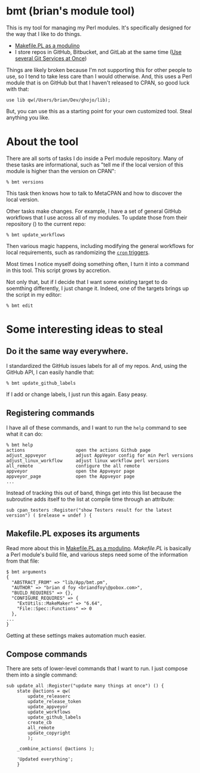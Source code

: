 # bmt (brian's module tool)

This is my tool for managing my Perl modules. It's specifically
designed for the way that I like to do things.

* [Makefile.PL as a modulino](https://www.masteringperl.org/2015/01/makefile-pl-as-a-modulino/)
* I store repos in GitHub, Bitbucket, and GitLab at the same time ([Use several Git Services at Once](https://briandfoy.github.io/use-several-git-services-at-once/))

Things are likely broken because I'm not supporting this for other
people to use, so I tend to take less care than I would otherwise. And,
this uses a Perl module that is on GitHub but that I haven't released
to CPAN, so good luck with that:

	use lib qw(/Users/brian/Dev/ghojo/lib);

But, you can use this as a starting point for your own customized tool.
Steal anything you like.

# About the tool

There are all sorts of tasks I do inside a Perl module repository. Many
of these tasks are informational, such as "tell me if the local version
of this module is higher than the version on CPAN":

	% bmt versions

This task then knows how to talk to MetaCPAN and how to discover the
local version.

Other tasks make changes. For example, I have a set of general GitHub
workflows that I use across all of my modules. To update those from
their repository ([]()) to the current repo:

	% bmt update_workflows

Then various magic happens, including modifying the general workflows
for local requirements, such as randomizing the [`cron` triggers]().

Most times I notice myself doing something often, I turn it into a command
in this tool. This script grows by accretion.

Not only that, but if I decide that I want some existing target to do
soemthing differently, I just change it. Indeed, one of the targets
brings up the script in my editor:

	% bmt edit

# Some interesting ideas to steal

## Do it the same way everywhere.

I standardized the GitHub issues labels for all of my repos. And, using
the GitHub API, I can easily handle that:

	% bmt update_github_labels

If I add or change labels, I just run this again. Easy peasy.

## Registering commands

I have all of these commands, and I want to run the `help` command to
see what it can do:

	% bmt help
	actions                   open the actions Github page
	adjust_appveyor           adjust AppVeyor config for min Perl versions
	adjust_linux_workflow     adjust linux workflow perl versions
	all_remote                configure the all remote
	appveyor                  open the Appveyor page
	appveyor_page             open the Appveyor page
	...

Instead of tracking this out of band, things get into this list because
the subroutine adds itself to the list at compile time through an
attribute:

	sub cpan_testers :Register("show Testers result for the latest version") ( $release = undef ) {

## Makefile.PL exposes its arguments

Read more about this in [Makefile.PL as a modulino](https://www.masteringperl.org/2015/01/makefile-pl-as-a-modulino/).
*Makefile.PL* is basically a Perl module's build file, and various steps
need some of the information from that file:

    $ bmt arguments
	{
	  "ABSTRACT_FROM" => "lib/App/bmt.pm",
	  "AUTHOR" => "brian d foy <briandfoy\@pobox.com>",
	  "BUILD_REQUIRES" => {},
	  "CONFIGURE_REQUIRES" => {
		"ExtUtils::MakeMaker" => "6.64",
		"File::Spec::Functions" => 0
	  },
	...
	}

Getting at these settings makes automation much easier.

## Compose commands

There are sets of lower-level commands that I want to run.  I just compose
them into a single command:

	sub update_all :Register("update many things at once") () {
		state @actions = qw(
			update_releaserc
			update_release_token
			update_appveyor
			update_workflows
			update_github_labels
			create_cb
			all_remote
			update_copyright
			);

		_combine_actions( @actions );

		'Updated everything';
		}




